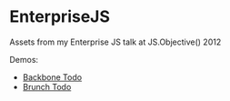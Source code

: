 EnterpriseJS
============

Assets from my Enterprise JS talk at JS.Objective() 2012

Demos:

 * [Backbone Todo](http://documentcloud.github.com/backbone/examples/todos/index.html)
 * [Brunch Todo](http://brunch.io/todos/public/) 